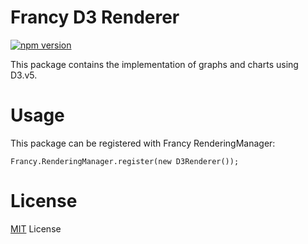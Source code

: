 # Francy D3 Renderer

[![npm version](https://badge.fury.io/js/francy-renderer-d3.svg)](https://badge.fury.io/js/francy-renderer-d3)

This package contains the implementation of graphs and charts using D3.v5.

# Usage

This package can be registered with Francy RenderingManager:

```
Francy.RenderingManager.register(new D3Renderer());
```

# License

[MIT](LICENSE) License

